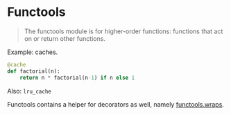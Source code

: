 # Functools

> The functools module is for higher-order functions: functions that act on or return other functions. 

Example: caches.

```python
@cache
def factorial(n):
    return n * factorial(n-1) if n else 1
```

Also: `lru_cache`

Functools contains a helper for decorators as well, namely
[functools.wraps](https://docs.python.org/3/library/functools.html#functools.wraps).
